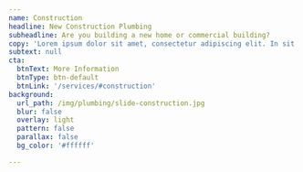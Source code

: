 ```yaml
---
name: Construction
headline: New Construction Plumbing
subheadline: Are you building a new home or commercial building?
copy: 'Lorem ipsum dolor sit amet, consectetur adipiscing elit. In sit amet aliquam ipsum. Nullam faucibus iaculis lorem et egestas. Quisque risus velit, fermentum at velit et, dictum tincidunt nulla.'
subtext: null
cta:
  btnText: More Information
  btnType: btn-default
  btnLink: '/services/#construction'
background:
  url_path: /img/plumbing/slide-construction.jpg
  blur: false
  overlay: light
  pattern: false
  parallax: false
  bg_color: '#ffffff'

---
```

